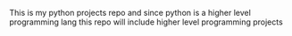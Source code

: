 This is my python projects repo and since python is a higher level programming lang 
this repo will include higher level programming projects
